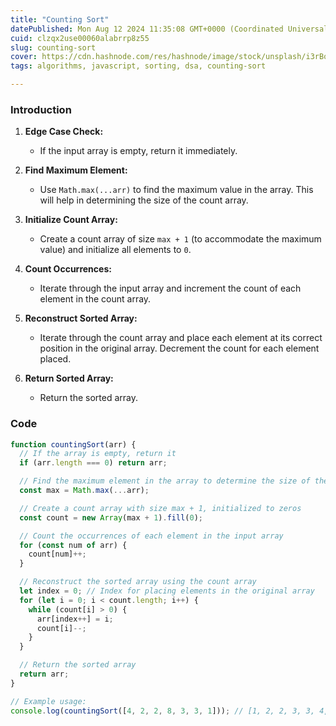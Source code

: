 ```yaml
---
title: "Counting Sort"
datePublished: Mon Aug 12 2024 11:35:08 GMT+0000 (Coordinated Universal Time)
cuid: clzqx2use00060alabrrp8z55
slug: counting-sort
cover: https://cdn.hashnode.com/res/hashnode/image/stock/unsplash/i3rBo3b9QbA/upload/908a72060f0ce342fbe83ad72a227225.jpeg
tags: algorithms, javascript, sorting, dsa, counting-sort

---
```


### Introduction

1. **Edge Case Check:**
    
    * If the input array is empty, return it immediately.
        
2. **Find Maximum Element:**
    
    * Use `Math.max(...arr)` to find the maximum value in the array. This will help in determining the size of the count array.
        
3. **Initialize Count Array:**
    
    * Create a count array of size `max + 1` (to accommodate the maximum value) and initialize all elements to `0`.
        
4. **Count Occurrences:**
    
    * Iterate through the input array and increment the count of each element in the count array.
        
5. **Reconstruct Sorted Array:**
    
    * Iterate through the count array and place each element at its correct position in the original array. Decrement the count for each element placed.
        
6. **Return Sorted Array:**
    
    * Return the sorted array.
        

### Code

```javascript
function countingSort(arr) {
  // If the array is empty, return it
  if (arr.length === 0) return arr;

  // Find the maximum element in the array to determine the size of the count array
  const max = Math.max(...arr);

  // Create a count array with size max + 1, initialized to zeros
  const count = new Array(max + 1).fill(0);

  // Count the occurrences of each element in the input array
  for (const num of arr) {
    count[num]++;
  }

  // Reconstruct the sorted array using the count array
  let index = 0; // Index for placing elements in the original array
  for (let i = 0; i < count.length; i++) {
    while (count[i] > 0) {
      arr[index++] = i;
      count[i]--;
    }
  }

  // Return the sorted array
  return arr;
}

// Example usage:
console.log(countingSort([4, 2, 2, 8, 3, 3, 1])); // [1, 2, 2, 3, 3, 4, 8]
```
